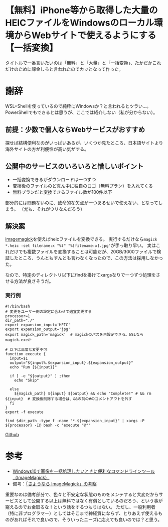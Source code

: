 # 【無料】iPhone等から取得した大量のHEICファイルをWindowsのローカル環境からWebサイトで使えるようにする【一括変換】
タイトルで一番言いたいのは「無料」と「大量」と「一括変換」、たかだかこれだけのために課金しろと言われたのでカッとなって作った。

# 謝辞
WSL+Shellを使っているので純粋にWindowsか？と言われるとツラい…。
PowerShellでもできるとは思うが、ここでは紹介しない（私が分からない）。

## 前提：少数で個人ならWebサービスがおすすめ
探せば結構便利なのがいっぱいあるが、いくつか見たところ、日本語サイトより海外サイトの方が利便性が高い気がする。

## 公開中のサービスのいろいろと惜しいポイント
- 一括変換できるがダウンロードは一つずつ
- 変換後のファイルのど真ん中に独自のロゴ（無料プラン）を入れてくる
- 無料プランだと変換できるファイル数が100件以下

部分的には問題ないのに、致命的な欠点が一つあるせいで使えない、となってしまう。
（尤も、それがウリなんだろう）

## 解決案
[imagemagick](https://imagemagick.org/)を使えばheicファイルを変換できる。
実行するだけなら`magick *.heic -set filename:x "%t" "%[filename:x].jpg"`が手っ取り早い。
実はこれだけでも複数ファイルを変換することは可能だが、20GB/3000ファイルで検証したところ、うんともすんとも言わなくなったので、この方法は採用しなかった。

なので、特定のディレクトリ以下にfindを掛けてxargsなりで一つずつ処理をさせる方法が良さそうだ。

### 実行例
``` heic2jpg.bsh
#!/bin/bash
# 変更をユーザー側の設定に合わせて適宜変更する
processor=1
dir_path="./"
export expansion_input='HEIC'
export expansion_output='jpg'
export magick_path='magick'  # magickのパスを再設定できる。WSLならmagick.exeか

# 以下は高度な変更不可
function execute {
  input=$1
  output="${input%.$expansion_input}.${expansion_output}"
  echo "Run [${input}]"

  if [ -e "${output}" ] ;then
    echo "Skip"

  else
    ${magick_path} ${input} ${output} && echo "Complete!" # && rm ${input}  # 変換後削除する場合は、&&の前の#のコメントアウトを外す
  fi
}
export -f execute

find $dir_path -type f -name "*.${expansion_input}" | xargs -P ${processor} -I@ bash -c 'execute "@"'
```
[Github](https://github.com/shimajima-eiji/Chocolatey/blob/master/tool/heic2jpg.bsh)

# 参考
- [Windows10で画像を一括処理したいときに便利なコマンドラインツール（ImageMagick）](https://4thsight.xyz/8342)
- 備考：[「さようなら ImageMagick」の考察](https://qiita.com/yoya/items/2076c1f5137d4041e3aa)

重要なのは備考部分で、色々と不安定な状態のものをメンテすると大変だからサービスとして公開する以上は無料ではなく有償としているのだろう、という事が窺えるのでお金取るな！という話をするつもりはない。
ただし、一般利用者（特に非プログラマー）としてはそこまで神経質にならず、とりあえず使えるものがあればそれで良いので、そういったニーズに応えても良いのでは？と思う。
